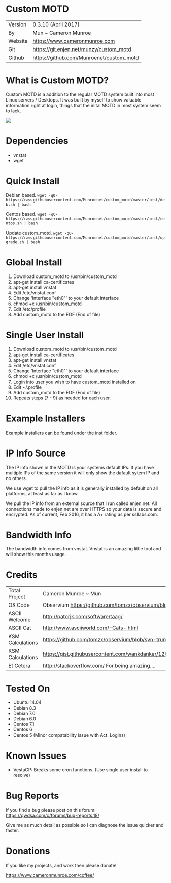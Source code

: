 # Custom MOTD
| | |
| ---- | ---- |
| Version | 0.3.10 (April 2017)|
| By | Mun ~ Cameron Munroe |
| Website | https://www.cameronmunroe.com |
| Git | https://git.enjen.net/munzy/custom_motd |
| Github | https://github.com/Munroenet/custom_motd |


# What is Custom MOTD?
Custom MOTD is a addition to the regular MOTD system built into most Linux servers / Desktops. It was built by myself to show valuable information right at login, things that the inital MOTD in most system seem to lack. 

![](https://www.cameronmunroe.com/u/2016-02-14_23-31-48.png)


# Dependencies

  - vnstat
  - wget
 
# Quick Install  

 Debian based.
 ``` wget -qO- https://raw.githubusercontent.com/Munroenet/custom_motd/master/inst/deb.sh | bash ```
 
 Centos based.
 ``` wget -qO- https://raw.githubusercontent.com/Munroenet/custom_motd/master/inst/centos.sh | bash ```
 
 Update custom_motd.
 ``` wget -qO- https://raw.githubusercontent.com/Munroenet/custom_motd/master/inst/upgrade.sh | bash ```

# Global Install

1. Download custom_motd to /usr/bin/custom_motd
2. apt-get install ca-certificates
3. apt-get install vnstat
4. Edit /etc/vnstat.conf
5. Change 'Interface "eth0"' to your default interface
6. chmod +x /usr/bin/custom_motd
7. Edit /etc/profile
8. Add custom_motd to the EOF (End of file)

# Single User Install

1. Download custom_motd to /usr/bin/custom_motd
2. apt-get install ca-certificates
3. apt-get install vnstat
4. Edit /etc/vnstat.conf
5. Change 'Interface "eth0"' to your default interface
6. chmod +x /usr/bin/custom_motd
7. Login into user you wish to have custom_motd installed on
8. Edit ~/.profile
9. Add custom_motd to the EOF (End of file)
10. Repeats steps (7 - 9) as needed for each user. 

# Example Installers

Example installers can be found under the inst folder. 

# IP Info Source

The IP info shown in the MOTD is your systems default IPs. If you have multiple IPs of the same version it will only show the dafault sytem IP and no others. 

We use wget to pull the IP info as it is generally installed by default on all platforms, at least as far as I know. 

We pull the IP info from an external source that I run called enjen.net. All connections made to enjen.net are over HTTPS so your data is secure and encrypted. As of current, Feb 2016, it has a A+ rating as per ssllabs.com. 

# Bandwidth Info

The bandwidth info comes from vnstat. Vnstat is an amazing little tool and will show this months usage. 

# Credits

| | |
| ---- | ---- |
| Total Project | Cameron Munroe ~ Mun |
| OS Code | Observium https://github.com/tomzx/observium/blob/svn-trunk/scripts/distro |
| ASCII Welcome | http://patorjk.com/software/taag/ |
| ASCII Cat | http://www.asciiworld.com/-Cats-.html |
| KSM Calculations | https://github.com/tomzx/observium/blob/svn-trunk/scripts/agent-local/ksm |
| KSM Calculations | https://gist.githubusercontent.com/wankdanker/1206923/raw/73d864c438022ba8c92381f3eddf61bac6163b9f/ksmstat |
| Et Cetera | http://stackoverflow.com/ For being amazing.... |

# Tested On
   - Ubuntu 14.04
   - Debian 8.3
   - Debian 7.0
   - Debian 6.0
   - Centos 7.1
   - Centos 6
   - Centos 5 (Minor compatability issue with Act. Logins)
   
# Known Issues
   - VestaCP: Breaks some cron functions. (Use single user install to resolve)
   

# Bug Reports
 If you find a bug please post on this forum: https://qwdsa.com/c/forums/bug-reports.18/
 
 Give me as much detail as possible so I can diagnose the issue quicker and faster.
 
# Donations

If you like my projects, and work then please donate! 

https://www.cameronmunroe.com/coffee/
